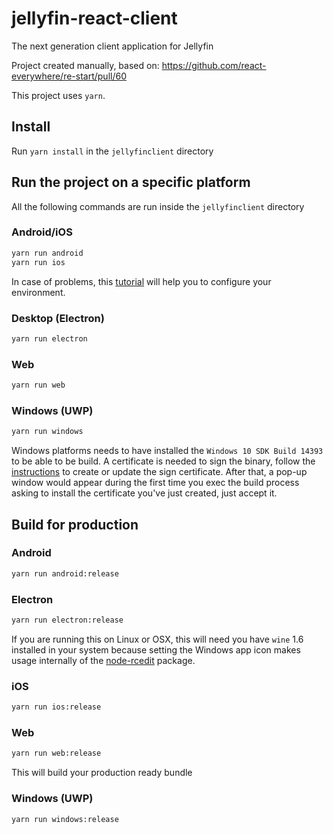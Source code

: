 # jellyfin-react-client

The next generation client application for Jellyfin

Project created manually, based on: https://github.com/react-everywhere/re-start/pull/60

This project uses `yarn`.

## Install
Run `yarn install` in the `jellyfinclient` directory

## Run the project on a specific platform
All the following commands are run inside the `jellyfinclient` directory
### Android/iOS
```sh
yarn run android
yarn run ios
```
In case of problems, this [tutorial](https://facebook.github.io/react-native/docs/running-on-device.html) will help you to configure your environment.

### Desktop (Electron)
```sh
yarn run electron
```

### Web
```sh
yarn run web
```

### Windows (UWP)
```sh
yarn run windows
```
Windows platforms needs to have installed the `Windows 10 SDK Build 14393` to be able to be build. A certificate is needed to sign the binary, follow the [instructions](https://msdn.microsoft.com/en-us/library/windows/apps/br230260(v=vs.110).aspx) to create or update the sign certificate. After that, a pop-up window would appear during the first time you exec the build process asking to install the certificate you've just created, just accept it.

## Build for production

### Android
```sh
yarn run android:release
```

### Electron
```sh
yarn run electron:release
```
If you are running this on Linux or OSX, this will need you have `wine` 1.6 installed in your system because setting the Windows app icon makes usage internally of the [node-rcedit](https://github.com/atom/node-rcedit) package.

### iOS
```sh
yarn run ios:release
```

### Web
```sh
yarn run web:release
```
This will build your production ready bundle

### Windows (UWP)
```sh
yarn run windows:release
```
